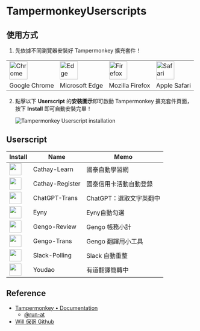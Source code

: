 # TampermonkeyUserscripts

## 使用方式

1. 先依據不同瀏覽器安裝好 Tampermonkey 擴充套件！

  <table border="0">
    <tr>
      <td>
        <a href="https://chrome.google.com/webstore/detail/tampermonkey/dhdgffkkebhmkfjojejmpbldmpobfkfo" target="_blank"><img src="https://user-images.githubusercontent.com/88981/220149382-8ffa83d5-8561-4dc9-929f-96cde2f6ed43.png" alt="Chrome" style="width:48px"></a>
      </td>
      <td>
        <a href="https://microsoftedge.microsoft.com/addons/detail/tampermonkey/iikmkjmpaadaobahmlepeloendndfphd?hl=zh-TW" target="_blank"><img src="https://user-images.githubusercontent.com/88981/220149387-9e173b2c-b5f1-40bf-bdaf-c2f0d2bb5a6d.png" alt="Edge" style="width:48px"></a>
      </td>
      <td>
        <a href="https://addons.mozilla.org/en-US/firefox/addon/tampermonkey/" target="_blank"><img src="https://user-images.githubusercontent.com/88981/220149390-50010c13-e3c8-4dc9-a120-e267fbcc1e73.png" alt="Firefox" style="width:48px"></a>
      </td>
      <td>
        <a href="https://apps.apple.com/us/app/tampermonkey/id1482490089" target="_blank"><img src="https://user-images.githubusercontent.com/88981/220149393-374714eb-0d9e-4fe3-88d0-8195382cfe42.png" alt="Safari" style="width:48px"></a>
      </td>
    </tr>
    <tr>
      <td align="center">
        Google Chrome
      </td>
      <td align="center">
        Microsoft Edge
      </td>
      <td align="center">
        Mozilla Firefox
      </td>
      <td align="center">
        Apple Safari
      </td>
    </tr>
  </table>

2. 點擊以下 **Userscript** 的**安裝圖示**即可啟動 Tampermonkey 擴充套件頁面，按下 **Install** 即可自動安裝完畢！

    ![Tampermonkey Userscript installation](https://user-images.githubusercontent.com/88981/125022420-3baca180-e0af-11eb-9d37-7abad8bf96fa.jpg)

## Userscript

| Install | Name | Memo |
| --- | --- | --- |
|<a href="https://github.com/KuoAnn/TampermonkeyUserscripts/raw/main/src/Cathay-Learn.user.js"><img src="https://user-images.githubusercontent.com/88981/169986095-a54f32bd-55a6-4de8-bad6-aa3b1874ce07.png" width="32"/></a>|Cathay-Learn|國泰自動學習網|>
|<a href="https://github.com/KuoAnn/TampermonkeyUserscripts/raw/main/src/Cathay-Register.user.js"><img src="https://user-images.githubusercontent.com/88981/169986095-a54f32bd-55a6-4de8-bad6-aa3b1874ce07.png" width="32"/></a>|Cathay-Register|國泰信用卡活動自動登錄|
|<a href="https://github.com/KuoAnn/TampermonkeyUserscripts/raw/main/src/ChatGPT-Trans.user.js"><img src="https://user-images.githubusercontent.com/88981/169986095-a54f32bd-55a6-4de8-bad6-aa3b1874ce07.png" width="32"/></a>|ChatGPT-Trans|ChatGPT：選取文字英翻中|
|<a href="https://github.com/KuoAnn/TampermonkeyUserscripts/raw/main/src/Eyny.user.js"><img src="https://user-images.githubusercontent.com/88981/169986095-a54f32bd-55a6-4de8-bad6-aa3b1874ce07.png" width="32"/></a>|Eyny|Eyny自動勾選|
|<a href="https://github.com/KuoAnn/TampermonkeyUserscripts/raw/main/src/Gengo-Review.user.js"><img src="https://user-images.githubusercontent.com/88981/169986095-a54f32bd-55a6-4de8-bad6-aa3b1874ce07.png" width="32"/></a>|Gengo-Review|Gengo 帳務小計|
| <a href="https://github.com/KuoAnn/TampermonkeyUserscripts/raw/main/src/Gengo-Trans.user.js"><img src="https://user-images.githubusercontent.com/88981/169986095-a54f32bd-55a6-4de8-bad6-aa3b1874ce07.png" width="32"/></a> | Gengo-Trans | Gengo 翻譯用小工具 |
|<a href="https://github.com/KuoAnn/TampermonkeyUserscripts/raw/main/src/Slack-Polling.user.js"><img src="https://user-images.githubusercontent.com/88981/169986095-a54f32bd-55a6-4de8-bad6-aa3b1874ce07.png" width="32"/></a>|Slack-Polling|Slack 自動重整|
|<a href="https://github.com/KuoAnn/TampermonkeyUserscripts/raw/main/src/Youdao.user.js"><img src="https://user-images.githubusercontent.com/88981/169986095-a54f32bd-55a6-4de8-bad6-aa3b1874ce07.png" width="32"/></a>|Youdao|有道翻譯簡轉中|

## Reference

- [Tampermonkey • Documentation](https://www.tampermonkey.net/documentation.php)
  - [@run-at](https://www.tampermonkey.net/documentation.php#_run_at)
- [Will 保哥 Github](https://github.com/doggy8088/TampermonkeyUserscripts)
